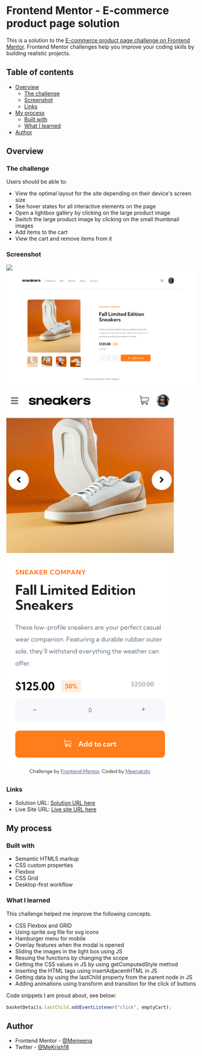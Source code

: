 # Frontend Mentor - E-commerce product page solution

This is a solution to the [E-commerce product page challenge on Frontend Mentor](https://www.frontendmentor.io/challenges/ecommerce-product-page-UPsZ9MJp6). Frontend Mentor challenges help you improve your coding skills by building realistic projects.

## Table of contents

- [Overview](#overview)
  - [The challenge](#the-challenge)
  - [Screenshot](#screenshot)
  - [Links](#links)
- [My process](#my-process)
  - [Built with](#built-with)
  - [What I learned](#what-i-learned)
- [Author](#author)

## Overview

### The challenge

Users should be able to:

- View the optimal layout for the site depending on their device's screen size
- See hover states for all interactive elements on the page
- Open a lightbox gallery by clicking on the large product image
- Switch the large product image by clicking on the small thumbnail images
- Add items to the cart
- View the cart and remove items from it

### Screenshot

![](./screenshot.jpg)
![Desktop screenshot of the solution](./Screenshot/DesktopScreenshot.png)
![Mobile- screenshot of the solution](./Screenshot/MobileScreenshot.png)

### Links

- Solution URL: [Solution URL here](https://github.com/Memeena/ecommerce-product-page-main)
- Live Site URL: [Live site URL here](https://memeena.github.io/ecommerce-product-page-main/)

## My process

### Built with

- Semantic HTML5 markup
- CSS custom properties
- Flexbox
- CSS Grid
- Desktop-first workflow

### What I learned

This challenge helped me improve the following concepts.

- CSS Flexbox and GRID
- Using sprite.svg file for svg icons
- Hamburger menu for mobile
- Overlay features when the modal is opened
- Sliding the images in the light box using JS
- Resuing the functions by changing the scope
- Getting the CSS values in JS by using getComputedStyle method
- Inserting the HTML tags using insertAdjacentHTML in JS
- Getting data by using the lastChild property from the parent node in JS
- Adding animations using transform and transition for the click of buttons

Code snippets I am proud about, see below:

```js
basketDetails.lastChild.addEventListener("click", emptyCart);
```

## Author

- Frontend Mentor - [@Memeena](https://www.frontendmentor.io/profile/Memeena)
- Twitter - [@MeKrish18](https://www.twitter.com/MeKrish18)
